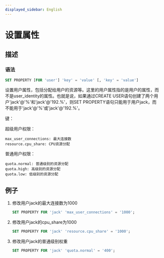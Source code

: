 ```yaml
---
displayed_sidebar: English
---
```


# 设置属性

## 描述

### 语法

```SQL
SET PROPERTY [FOR 'user'] 'key' = 'value' [, 'key' = 'value']
```

设置用户属性，包括分配给用户的资源等。这里的用户属性指的是用户的属性，而不是user_identity的属性。也就是说，如果通过CREATE USER语句创建了两个用户'jack'@'%'和'jack'@'192.%'，则SET PROPERTY语句只能用于用户jack，而不能用于'jack'@'%'或'jack'@'192.%'。

键：

超级用户权限：

```plain text
max_user_connections: 最大连接数
resource.cpu_share: CPU资源分配
```

普通用户权限：

```plain text
quota.normal: 普通级别的资源分配
quota.high: 高级别的资源分配
quota.low: 低级别的资源分配
```

## 例子

1. 修改用户jack的最大连接数为1000

    ```SQL
    SET PROPERTY FOR 'jack' 'max_user_connections' = '1000';
    ```

2. 修改用户jack的cpu_share为1000

    ```SQL
    SET PROPERTY FOR 'jack' 'resource.cpu_share' = '1000';
    ```

3. 修改用户jack的普通级别权重

    ```SQL
    SET PROPERTY FOR 'jack' 'quota.normal' = '400';
    ```
